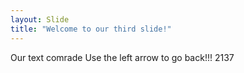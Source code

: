 ```yaml
---
layout: Slide
title: "Welcome to our third slide!"
---
```

Our text comrade 
Use the left arrow to go back!!!
2137
